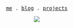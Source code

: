 <p align="center">
  <samp>
    <a href="https://yonggit.vercel.app">me</a> .
    <a href="https://yonggit.vercel.app/posts">blog</a> .
    <a href="https://yonggit.vercel.app/projects">projects</a>
  </samp>
</p>



<!--   <a href="https://reactjs.org/" target="_blank" rel="noreferrer"> <img src="https://raw.githubusercontent.com/devicons/devicon/master/icons/react/react-original-wordmark.svg" alt="react" width="40" height="40"/> </a> 
  <a href="https://vuejs.org/" target="_blank" rel="noreferrer"> <img src="https://raw.githubusercontent.com/vuejs/docs/a77f9e210eefce9eedf6326d712f93eabf7d1acd/src/public/logo.svg" alt="vuejs" width="40" height="40"/> </a> -->

<p align="center"> 
   <img src="https://komarev.com/ghpvc/?username=NelsonYong&abbreviated=true" target="_blank" rel="noreferrer">
</p>


<!-- [![NelsonYong's github activity graph](https://activity-graph.herokuapp.com/graph?username=NelsonYong&theme=dracula)](https://github.com/ashutosh00710/github-readme-activity-graph)
 -->


<!--  <div style="dispaly:flex;width="100%">
                                    <img src="https://github-readme-stats.vercel.app/api?username=NelsonYong&count_private=true&show_icons=true&theme=react&show_owner=true" alt="Readme Card"" style="flex:1;margin-right:32px;zoom:85%" /></div>

 -->
